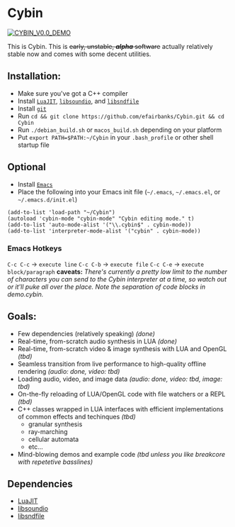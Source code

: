 # Cybin

[![CYBIN_V0.0_DEMO](https://img.youtube.com/vi/aEwmsLO0rBU/0.jpg)](https://www.youtube.com/watch?v=aEwmsLO0rBU)

This is Cybin. This is ~~early, unstable, _**alpha**_ software~~ actually relatively stable now and comes with some decent utilities.

## Installation:
* Make sure you've got a C++ compiler
* Install [`LuaJIT`](https://github.com/LuaJIT/LuaJIT), [`libsoundio`](https://github.com/andrewrk/libsoundio), and [`libsndfile`](https://github.com/erikd/libsndfile)
* Install [`git`](https://git-scm.com/)
* Run `cd && git clone https://github.com/efairbanks/Cybin.git && cd Cybin`
* Run `./debian_build.sh` or `macos_build.sh` depending on your platform
* Put `export PATH=$PATH:~/Cybin` in your `.bash_profile` or other shell startup file

## Optional
* Install [`Emacs`](https://www.gnu.org/software/emacs/)
* Place the following into your Emacs init file (`~/.emacs`, `~/.emacs.el`, or `~/.emacs.d/init.el`)
```
(add-to-list 'load-path "~/Cybin")
(autoload 'cybin-mode "cybin-mode" "Cybin editing mode." t)
(add-to-list 'auto-mode-alist '("\\.cybin$" . cybin-mode))
(add-to-list 'interpreter-mode-alist '("cybin" . cybin-mode))
```
### Emacs Hotkeys
`C-c C-c` -> `execute line`
`C-c C-b` -> `execute file`
`C-c C-e` -> `execute block/paragraph`
**caveats:** _There's currently a pretty low limit to the number of characters you can send to the Cybin interpreter at a time, so watch out or it'll puke all over the place. Note the separation of code blocks in demo.cybin._

## Goals:

* Few dependencies (relatively speaking) _(done)_
* Real-time, from-scratch audio synthesis in LUA _(done)_
* Real-time, from-scratch video & image synthesis with LUA and OpenGL _(tbd)_
* Seamless transition from live performance to high-quality offline rendering _(audio: done, video: tbd)_
* Loading audio, video, and image data _(audio: done, video: tbd, image: tbd)_
* On-the-fly reloading of LUA/OpenGL code with file watchers or a REPL _(tbd)_
* C++ classes wrapped in LUA interfaces with efficient implementations of common effects and techinques _(tbd)_
  * granular synthesis
  * ray-marching
  * cellular automata
  * etc...
* Mind-blowing demos and example code _(tbd unless you like breakcore with repetetive basslines)_

## Dependencies
* [LuaJIT](https://github.com/LuaJIT/LuaJIT)
* [libsoundio](https://github.com/andrewrk/libsoundio)
* [libsndfile](https://github.com/erikd/libsndfile)

